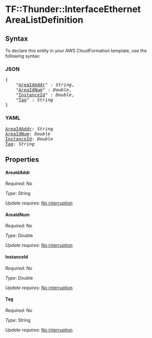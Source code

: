# TF::Thunder::InterfaceEthernet AreaListDefinition

## Syntax

To declare this entity in your AWS CloudFormation template, use the following syntax:

### JSON

<pre>
{
    "<a href="#areaidaddr" title="AreaIdAddr">AreaIdAddr</a>" : <i>String</i>,
    "<a href="#areaidnum" title="AreaIdNum">AreaIdNum</a>" : <i>Double</i>,
    "<a href="#instanceid" title="InstanceId">InstanceId</a>" : <i>Double</i>,
    "<a href="#tag" title="Tag">Tag</a>" : <i>String</i>
}
</pre>

### YAML

<pre>
<a href="#areaidaddr" title="AreaIdAddr">AreaIdAddr</a>: <i>String</i>
<a href="#areaidnum" title="AreaIdNum">AreaIdNum</a>: <i>Double</i>
<a href="#instanceid" title="InstanceId">InstanceId</a>: <i>Double</i>
<a href="#tag" title="Tag">Tag</a>: <i>String</i>
</pre>

## Properties

#### AreaIdAddr

_Required_: No

_Type_: String

_Update requires_: [No interruption](https://docs.aws.amazon.com/AWSCloudFormation/latest/UserGuide/using-cfn-updating-stacks-update-behaviors.html#update-no-interrupt)

#### AreaIdNum

_Required_: No

_Type_: Double

_Update requires_: [No interruption](https://docs.aws.amazon.com/AWSCloudFormation/latest/UserGuide/using-cfn-updating-stacks-update-behaviors.html#update-no-interrupt)

#### InstanceId

_Required_: No

_Type_: Double

_Update requires_: [No interruption](https://docs.aws.amazon.com/AWSCloudFormation/latest/UserGuide/using-cfn-updating-stacks-update-behaviors.html#update-no-interrupt)

#### Tag

_Required_: No

_Type_: String

_Update requires_: [No interruption](https://docs.aws.amazon.com/AWSCloudFormation/latest/UserGuide/using-cfn-updating-stacks-update-behaviors.html#update-no-interrupt)

